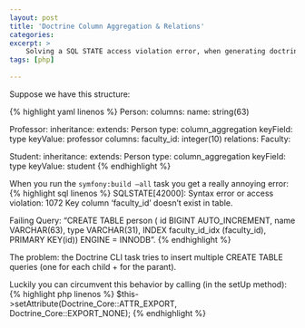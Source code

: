 ```yaml
---
layout: post
title: 'Doctrine Column Aggregation & Relations'
categories: 
excerpt: >
    Solving a SQL STATE access violation error, when generating doctrine table structures.
tags: [php]
    
---
```


Suppose we have this structure:

{% highlight yaml linenos %}
Person:
  columns:
    name: string(63)

Professor:
  inheritance:
    extends: Person
    type: column_aggregation
    keyField: type
    keyValue: professor
  columns:
    faculty_id: integer(10)
  relations:
    Faculty:

Student:
  inheritance:
    extends: Person
    type: column_aggregation
    keyField: type
    keyValue: student
{% endhighlight %}

When you run the `symfony:build —all` task you get a really annoying error:
{% highlight sql linenos %}
SQLSTATE[42000]: Syntax error or access violation: 1072 Key column ‘faculty_id’ doesn’t exist in table. 

Failing Query: 
“CREATE TABLE person (
    id BIGINT AUTO_INCREMENT, 
    name VARCHAR(63), 
    type VARCHAR(31), 
    INDEX faculty_id_idx (faculty_id), 
    PRIMARY KEY(id)) ENGINE = INNODB”.
{% endhighlight %}

The problem: the Doctrine CLI task tries to insert multiple CREATE TABLE queries (one for each child + for the parant).

Luckily you can circumvent this behavior by calling (in the setUp method):
{% highlight php linenos %}
$this->setAttribute(Doctrine_Core::ATTR_EXPORT, Doctrine_Core::EXPORT_NONE);
{% endhighlight %}
